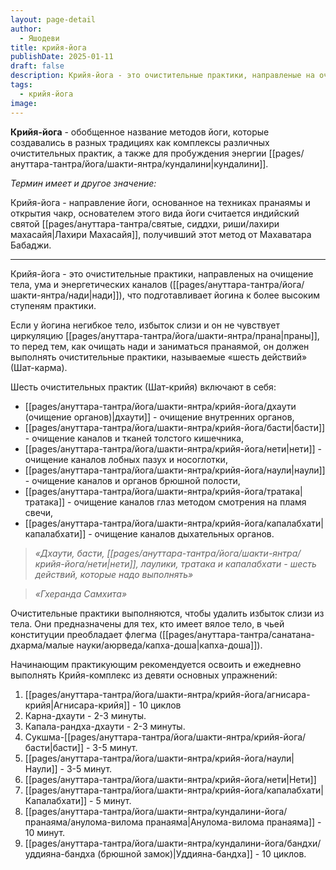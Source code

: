 ```yaml
---
layout: page-detail
author:
  - Яшодеви
title: крийя-йога
publishDate: 2025-01-11
draft: false
description: Крийя-йога - это очистительные практики, направленые на очищение тела, ума и энергетических каналов (нади), что подготавливает йогина к более высоким ступеням практики.
tags:
  - крийя-йога
image:
---
```


**Крийя-йога** - обобщенное название методов йоги, которые создавались в разных традициях как комплексы различных очистительных практик, а также для пробуждения энергии [[pages/ануттара-тантра/йога/шакти-янтра/кундалини|кундалини]].

*Термин имеет и другое значение:*

Крийя-йога - направление йоги, основанное на техниках пранаямы и открытия чакр, основателем этого вида йоги считается индийский святой [[pages/ануттара-тантра/святые, сиддхи, риши/лахири махасайя|Лахири Махасайя]], получивший этот метод от Махаватара Бабаджи.

---
Крийя-йога - это очистительные практики, направленых на очищение тела, ума и энергетических каналов ([[pages/ануттара-тантра/йога/шакти-янтра/нади|нади]]), что подготавливает йогина к более высоким ступеням практики.

Если у йогина негибкое тело, избыток слизи и он не чувствует циркуляцию [[pages/ануттара-тантра/йога/шакти-янтра/прана|праны]], то перед тем, как очищать нади и заниматься пранаямой, он должен выполнять очистительные практики, называемые «шесть действий» (Шат-карма). 

Шесть очистительных практик (Шат-крийя) включают в себя: 

- [[pages/ануттара-тантра/йога/шакти-янтра/крийя-йога/дхаути (очищение органов)|дхаути]] - очищение внутренних органов, 
- [[pages/ануттара-тантра/йога/шакти-янтра/крийя-йога/басти|басти]] - очищение каналов и тканей толстого кишечника, 
- [[pages/ануттара-тантра/йога/шакти-янтра/крийя-йога/нети|нети]] - очищение каналов лобных пазух и носоглотки, 
- [[pages/ануттара-тантра/йога/шакти-янтра/крийя-йога/наули|наули]] - очищение каналов и органов брюшной полости, 
- [[pages/ануттара-тантра/йога/шакти-янтра/крийя-йога/тратака|тратака]] - очищение каналов глаз методом смотрения на пламя свечи, 
- [[pages/ануттара-тантра/йога/шакти-янтра/крийя-йога/капалабхати|капалабхати]] - очищение каналов дыхательных органов. 

>*«Дхаути, басти, [[pages/ануттара-тантра/йога/шакти-янтра/крийя-йога/нети|нети]], лаулики, тратака и капалабхати - шесть действий, которые надо выполнять»*

>*«Гхеранда Самхита»*

Очистительные практики выполняются, чтобы удалить избыток слизи из тела. Они предназначены для тех, кто имеет вялое тело, в чьей конституции преобладает флегма ([[pages/ануттара-тантра/санатана-дхарма/малые науки/аюрведа/капха-доша|капха-доша]]).

Начинающим практикующим рекомендуется освоить и ежедневно выполнять Крийя-комплекс из девяти основных упражнений: 

1. [[pages/ануттара-тантра/йога/шакти-янтра/крийя-йога/агнисара-крийя|Агнисара-крийя]] - 10 циклов
2. Карна-дхаути - 2-3 минуты.
3. Капала-рандха-дхаути - 2-3 минуты.
4. Сукшма-[[pages/ануттара-тантра/йога/шакти-янтра/крийя-йога/басти|басти]] - 3-5 минут.
5. [[pages/ануттара-тантра/йога/шакти-янтра/крийя-йога/наули|Наули]] - 3-5 минут.
6. [[pages/ануттара-тантра/йога/шакти-янтра/крийя-йога/нети|Нети]]
7. [[pages/ануттара-тантра/йога/шакти-янтра/крийя-йога/капалабхати|Капалабхати]] - 5 минут.
8. [[pages/ануттара-тантра/йога/шакти-янтра/кундалини-йога/пранаяма/анулома-вилома пранаяма|Анулома-вилома пранаяма]]  - 10 минут.
9. [[pages/ануттара-тантра/йога/шакти-янтра/кундалини-йога/бандхи/уддияна-бандха (брюшной замок)|Уддияна-бандха]] - 10 циклов.